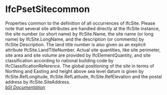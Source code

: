 IfcPsetSitecommon
=================
Properties common to the definition of all occurrences of IfcSite. Please note
that several site attributes are handled directly at the IfcSite instance, the
site number (or short name) by IfcSite.Name, the site name (or long name) by
IfcSite.LongName, and the description (or comments) by IfcSite.Description.
The land title number is also given as an explicit attribute
IfcSite.LandTitleNumber. Actual site quantities, like site perimeter, site
area and site volume are provided by IfcElementQuantity, and site
classification according to national building code by
IfcClassificationReference. The global positioning of the site in terms of
Northing and Easting and height above sea level datum is given by
IfcSite.RefLongitude, IfcSite.RefLatitude, IfcSite.RefElevation and the postal
address by IfcSite.SiteAddress.  
[ _bSI
Documentation_](https://standards.buildingsmart.org/IFC/DEV/IFC4_2/FINAL/HTML/schema/ifcproductextension/pset/pset_sitecommon.htm)


